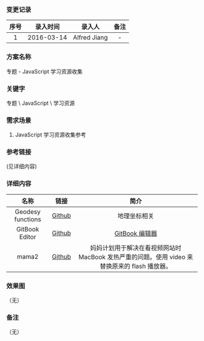 ### 变更记录

| 序号 | 录入时间 | 录入人 | 备注 |
|:--------:|:--------:|:--------:|:--------:|
| 1 | 2016-03-14 | Alfred Jiang | - |

### 方案名称

专题 - JavaScript 学习资源收集

### 关键字

专题 \ JavaScript \ 学习资源

### 需求场景

1. JavaScript 学习资源收集参考

### 参考链接
(见详细内容)

### 详细内容

| 名称 | 链接 | 简介 |
|:--------:|:--------:|:--------:|
| Geodesy functions | [Github](https://github.com/chrisveness/geodesy) | 地理坐标相关 |
| GitBook Editor | [Github](https://github.com/GitbookIO/editor-legacy) | [GitBook 编辑器](https://www.gitbook.com/editor) |
| mama2 | [Github](https://github.com/zythum/mama2) | 妈妈计划用于解决在看视频网站时 MacBook 发热严重的问题。使用 video 来替换原来的 flash 播放器。 |

### 效果图
（无）

### 备注
（无）
